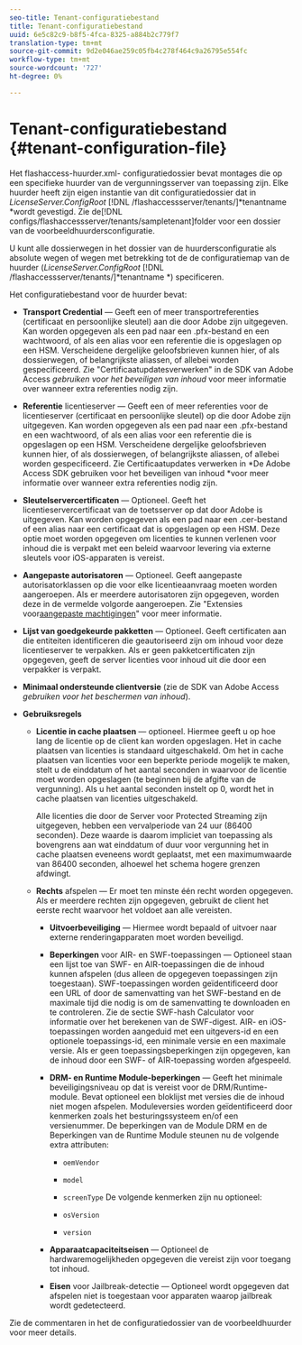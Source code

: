 ```yaml
---
seo-title: Tenant-configuratiebestand
title: Tenant-configuratiebestand
uuid: 6e5c82c9-b8f5-4fca-8325-a884b2c779f7
translation-type: tm+mt
source-git-commit: 9d2e046ae259c05fb4c278f464c9a26795e554fc
workflow-type: tm+mt
source-wordcount: '727'
ht-degree: 0%

---
```



# Tenant-configuratiebestand {#tenant-configuration-file}

Het flashaccess-huurder.xml- configuratiedossier bevat montages die op een specifieke huurder van de vergunningsserver van toepassing zijn. Elke huurder heeft zijn eigen instantie van dit configuratiedossier dat in *LicenseServer.ConfigRoot* [!DNL /flashaccessserver/tenants/]*tenantname *wordt gevestigd. Zie de[!DNL configs/flashaccessserver/tenants/sampletenant]folder voor een dossier van de voorbeeldhuurdersconfiguratie.

U kunt alle dossierwegen in het dossier van de huurdersconfiguratie als absolute wegen of wegen met betrekking tot de de configuratiemap van de huurder (*LicenseServer.ConfigRoot* [!DNL /flashaccessserver/tenants/]*tenantname *) specificeren.

Het configuratiebestand voor de huurder bevat:

* **Transport Credential** — Geeft een of meer transportreferenties (certificaat en persoonlijke sleutel) aan die door Adobe zijn uitgegeven. Kan worden opgegeven als een pad naar een .pfx-bestand en een wachtwoord, of als een alias voor een referentie die is opgeslagen op een HSM. Verscheidene dergelijke geloofsbrieven kunnen hier, of als dossierwegen, of belangrijkste aliassen, of allebei worden gespecificeerd. Zie &quot;Certificaatupdates[](../../aaxs-protecting-content/content-implementing-the-license-server/content-handling-cert-updates.md)verwerken&quot; in de SDK van Adobe Access *gebruiken voor het beveiligen van inhoud* voor meer informatie over wanneer extra referenties nodig zijn.
* **Referentie** licentieserver — Geeft een of meer referenties voor de licentieserver (certificaat en persoonlijke sleutel) op die door Adobe zijn uitgegeven. Kan worden opgegeven als een pad naar een .pfx-bestand en een wachtwoord, of als een alias voor een referentie die is opgeslagen op een HSM. Verscheidene dergelijke geloofsbrieven kunnen hier, of als dossierwegen, of belangrijkste aliassen, of allebei worden gespecificeerd. Zie Certificaatupdates verwerken in *De Adobe Access SDK gebruiken voor het beveiligen van inhoud *voor meer informatie over wanneer extra referenties nodig zijn.
* **Sleutelservercertificaten** — Optioneel. Geeft het licentieservercertificaat van de toetsserver op dat door Adobe is uitgegeven. Kan worden opgegeven als een pad naar een .cer-bestand of een alias naar een certificaat dat is opgeslagen op een HSM. Deze optie moet worden opgegeven om licenties te kunnen verlenen voor inhoud die is verpakt met een beleid waarvoor levering via externe sleutels voor iOS-apparaten is vereist.
* **Aangepaste autorisatoren** — Optioneel. Geeft aangepaste autorisatorklassen op die voor elke licentieaanvraag moeten worden aangeroepen. Als er meerdere autorisatoren zijn opgegeven, worden deze in de vermelde volgorde aangeroepen. Zie &quot;Extensies voor[aangepaste machtigingen](../../aaxs-protected-streaming/custom-authorization-extensions.md)&quot; voor meer informatie.
* **Lijst van goedgekeurde pakketten** — Optioneel. Geeft certificaten aan die entiteiten identificeren die geautoriseerd zijn om inhoud voor deze licentieserver te verpakken. Als er geen pakketcertificaten zijn opgegeven, geeft de server licenties voor inhoud uit die door een verpakker is verpakt.
* **Minimaal ondersteunde clientversie** (zie de SDK van Adobe Access *gebruiken voor het beschermen van inhoud*).
* **Gebruiksregels**

   * **Licentie in cache plaatsen** — optioneel. Hiermee geeft u op hoe lang de licentie op de client kan worden opgeslagen. Het in cache plaatsen van licenties is standaard uitgeschakeld. Om het in cache plaatsen van licenties voor een beperkte periode mogelijk te maken, stelt u de einddatum of het aantal seconden in waarvoor de licentie moet worden opgeslagen (te beginnen bij de afgifte van de vergunning). Als u het aantal seconden instelt op 0, wordt het in cache plaatsen van licenties uitgeschakeld.

      Alle licenties die door de Server voor Protected Streaming zijn uitgegeven, hebben een vervalperiode van 24 uur (86400 seconden). Deze waarde is daarom impliciet van toepassing als bovengrens aan wat einddatum of duur voor vergunning het in cache plaatsen eveneens wordt geplaatst, met een maximumwaarde van 86400 seconden, alhoewel het schema hogere grenzen afdwingt.

   * **Rechts** afspelen — Er moet ten minste één recht worden opgegeven. Als er meerdere rechten zijn opgegeven, gebruikt de client het eerste recht waarvoor het voldoet aan alle vereisten.

      * **Uitvoerbeveiliging** — Hiermee wordt bepaald of uitvoer naar externe renderingapparaten moet worden beveiligd.
      * **Beperkingen** voor AIR- en SWF-toepassingen — Optioneel staan een lijst toe van SWF- en AIR-toepassingen die de inhoud kunnen afspelen (dus alleen de opgegeven toepassingen zijn toegestaan). SWF-toepassingen worden geïdentificeerd door een URL of door de samenvatting van het SWF-bestand en de maximale tijd die nodig is om de samenvatting te downloaden en te controleren. Zie de sectie SWF-hash Calculator voor informatie over het berekenen van de SWF-digest. AIR- en iOS-toepassingen worden aangeduid met een uitgevers-id en een optionele toepassings-id, een minimale versie en een maximale versie. Als er geen toepassingsbeperkingen zijn opgegeven, kan de inhoud door een SWF- of AIR-toepassing worden afgespeeld.
      * **DRM- en Runtime Module-beperkingen** — Geeft het minimale beveiligingsniveau op dat is vereist voor de DRM/Runtime-module. Bevat optioneel een bloklijst met versies die de inhoud niet mogen afspelen. Moduleversies worden geïdentificeerd door kenmerken zoals het besturingssysteem en/of een versienummer. De beperkingen van de Module DRM en de Beperkingen van de Runtime Module steunen nu de volgende extra attributen:

         * `oemVendor`
         * `model`
         * `screenType`
         De volgende kenmerken zijn nu optioneel:

         * `osVersion`
         * `version`
      * **Apparaatcapaciteitseisen** — Optioneel de hardwaremogelijkheden opgegeven die vereist zijn voor toegang tot inhoud.
      * **Eisen** voor Jailbreak-detectie — Optioneel wordt opgegeven dat afspelen niet is toegestaan voor apparaten waarop jailbreak wordt gedetecteerd.



Zie de commentaren in het de configuratiedossier van de voorbeeldhuurder voor meer details.
